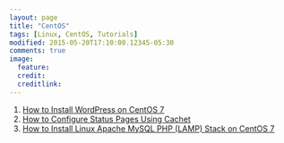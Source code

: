 ```yaml
---
layout: page
title: "CentOS"
tags: [Linux, CentOS, Tutorials]
modified: 2015-05-20T17:10:00.12345-05:30
comments: true
image:
  feature:
  credit:
  creditlink:
---
```



1. <a href="/linux/centos/how-to-install-wordpress-on-centos7/"> How to Install WordPress on CentOS 7 </a>
1. <a href="/linux/centos/how-to-configure-status-pages-using-cachet/"> How to Configure Status Pages Using Cachet</a>
1. <a href="/linux/centos/how-to-install-linux-apache-mysql-php-lamp-stack-on-centos7/"> How to Install Linux Apache MySQL PHP (LAMP) Stack on CentOS 7 </a>
